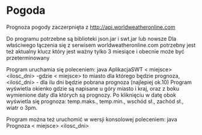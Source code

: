 # Pogoda
Prognoza pogody zaczerpnięta z http://api.worldweatheronline.com

Do programu potrzebne są biblioteki json.jar i swt.jar lub nowsze
Dla właściwego łączenia się z serwisem worldweatheronline.com potrzebny jest też aktualny klucz który jest ważny tylko 3 miesiące i obecnie może być przeterminowany

Program uruchamia się poleceniem: java AplikacjaSWT < miejsce> <ilosc_dni> 
-gdzie < miejsce> to miasto dla którego będzie prognoza, <ilość_dni> - dla ilu dni będzie pobrana prognoza (najlepiej ok.10)
Program wyświetla okienko gdzie są napisane u góry miasto i kraj, oraz z boku wymienione daty dla których są prognozy. Po kliknięciu w datę obok wyświetla się prognoza: temp.maks., temp.min., wschód sł., zachód sł., wiatr o 3pm. 
  
Program można też uruchomić w wersji konsolowej poleceniem: java Prognoza < miejsce> <ilosc_dni>

